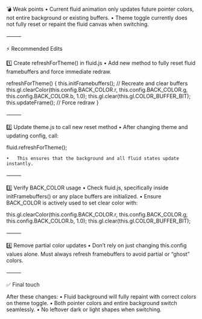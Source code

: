💣 Weak points
	•	Current fluid animation only updates future pointer colors, not entire background or existing buffers.
	•	Theme toggle currently does not fully reset or repaint the fluid canvas when switching.

⸻

⚡ Recommended Edits

1️⃣ Create refreshForTheme() in fluid.js
	•	Add new method to fully reset fluid framebuffers and force immediate redraw.

refreshForTheme() {
    this.initFramebuffers();   // Recreate and clear buffers
    this.gl.clearColor(this.config.BACK_COLOR.r, this.config.BACK_COLOR.g, this.config.BACK_COLOR.b, 1.0);
    this.gl.clear(this.gl.COLOR_BUFFER_BIT);
    this.updateFrame();        // Force redraw
}


⸻

2️⃣ Update theme.js to call new reset method
	•	After changing theme and updating config, call:

fluid.refreshForTheme();

	•	This ensures that the background and all fluid states update instantly.

⸻

3️⃣ Verify BACK_COLOR usage
	•	Check fluid.js, specifically inside initFramebuffers() or any place buffers are initialized.
	•	Ensure BACK_COLOR is actively used to set clear color with:

this.gl.clearColor(this.config.BACK_COLOR.r, this.config.BACK_COLOR.g, this.config.BACK_COLOR.b, 1.0);
this.gl.clear(this.gl.COLOR_BUFFER_BIT);


⸻

4️⃣ Remove partial color updates
	•	Don’t rely on just changing this.config values alone. Must always refresh framebuffers to avoid partial or “ghost” colors.

⸻

✅ Final touch

After these changes:
	•	Fluid background will fully repaint with correct colors on theme toggle.
	•	Both pointer colors and entire background switch seamlessly.
	•	No leftover dark or light shapes when switching.
